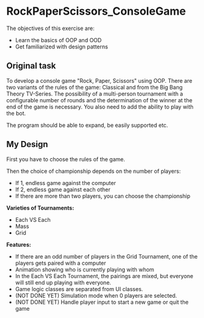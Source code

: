 # RockPaperScissors_ConsoleGame
The objectives of this exercise are:
- Learn the basics of OOP and OOD
- Get familiarized with design patterns

## Original task
To develop a console game "Rock, Paper, Scissors" using OOP. There are two variants of the rules of the game: Classical and from the Big Bang Theory TV-Series. The possibility of a multi-person tournament with a configurable number of rounds and the determination of the winner at the end of the game is necessary. You also need to add the ability to play with the bot.

The program should be able to expand, be easily supported etc.

## My Design
First you have to choose the rules of the game.

Then the choice of championship depends on the number of players:
- If 1, endless game against the computer
- If 2, endless game against each other
- If there are more than two players, you can choose the championship

**Varieties of Tournaments:**
- Each VS Each
- Mass
- Grid

**Features:**
- If there are an odd number of players in the Grid Tournament, one of the players gets paired with a computer
- Animation showing who is currently playing with whom
- In the Each VS Each Tournament, the pairings are mixed, but everyone will still end up playing with everyone.
- Game logic classes are separated from UI classes.
- (NOT DONE YET) Simulation mode when 0 players are selected.
- (NOT DONE YET) Handle player input to start a new game or quit the game
